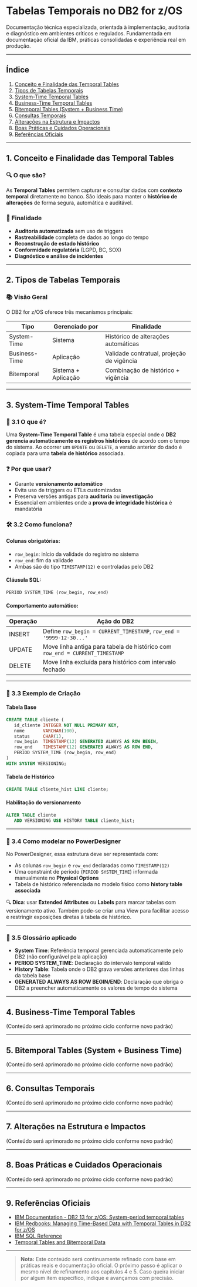 # Tabelas Temporais no DB2 for z/OS

Documentação técnica especializada, orientada à implementação, auditoria e diagnóstico em ambientes críticos e regulados. Fundamentada em documentação oficial da IBM, práticas consolidadas e experiência real em produção.

---

## Índice

1. [Conceito e Finalidade das Temporal Tables](#1-conceito-e-finalidade-das-temporal-tables)  
2. [Tipos de Tabelas Temporais](#2-tipos-de-tabelas-temporais)  
3. [System-Time Temporal Tables](#3-system-time-temporal-tables)  
4. [Business-Time Temporal Tables](#4-business-time-temporal-tables)  
5. [Bitemporal Tables (System + Business Time)](#5-bitemporal-tables-system--business-time)  
6. [Consultas Temporais](#6-consultas-temporais)  
7. [Alterações na Estrutura e Impactos](#7-alterações-na-estrutura-e-impactos)  
8. [Boas Práticas e Cuidados Operacionais](#8-boas-práticas-e-cuidados-operacionais)  
9. [Referências Oficiais](#9-referências-oficiais)  

---

## 1. Conceito e Finalidade das Temporal Tables

### 🔍 O que são?

As **Temporal Tables** permitem capturar e consultar dados com **contexto temporal** diretamente no banco. São ideais para manter o **histórico de alterações** de forma segura, automática e auditável.

### 🎯 Finalidade

- **Auditoria automatizada** sem uso de triggers
- **Rastreabilidade** completa de dados ao longo do tempo
- **Reconstrução de estado histórico**
- **Conformidade regulatória** (LGPD, BC, SOX)
- **Diagnóstico e análise de incidentes**

---

## 2. Tipos de Tabelas Temporais

### 📚 Visão Geral

O DB2 for z/OS oferece três mecanismos principais:

| Tipo                         | Gerenciado por | Finalidade                                |
|-----------------------------|----------------|--------------------------------------------|
| System-Time                 | Sistema         | Histórico de alterações automáticas        |
| Business-Time               | Aplicação       | Validade contratual, projeção de vigência  |
| Bitemporal                  | Sistema + Aplicação | Combinação de histórico + vigência     |

---

## 3. System-Time Temporal Tables

### 📌 3.1 O que é?

Uma **System-Time Temporal Table** é uma tabela especial onde o **DB2 gerencia automaticamente os registros históricos** de acordo com o tempo do sistema. Ao ocorrer um `UPDATE` ou `DELETE`, a versão anterior do dado é copiada para uma **tabela de histórico** associada.

### ❓ Por que usar?

- Garante **versionamento automático**
- Evita uso de triggers ou ETLs customizados
- Preserva versões antigas para **auditoria** ou **investigação**
- Essencial em ambientes onde a **prova de integridade histórica** é mandatória

### 🛠️ 3.2 Como funciona?

#### Colunas obrigatórias:

- `row_begin`: início da validade do registro no sistema
- `row_end`: fim da validade
- Ambas são do tipo `TIMESTAMP(12)` e controladas pelo DB2

#### Cláusula SQL:

```sql
PERIOD SYSTEM_TIME (row_begin, row_end)
```

#### Comportamento automático:

| Operação | Ação do DB2 |
|----------|-------------|
| INSERT   | Define `row_begin = CURRENT_TIMESTAMP`, `row_end = '9999-12-30...'` |
| UPDATE   | Move linha antiga para tabela de histórico com `row_end = CURRENT_TIMESTAMP` |
| DELETE   | Move linha excluída para histórico com intervalo fechado             |

---

### 🔧 3.3 Exemplo de Criação

#### Tabela Base

```sql
CREATE TABLE cliente (
   id_cliente INTEGER NOT NULL PRIMARY KEY,
   nome       VARCHAR(100),
   status     CHAR(1),
   row_begin  TIMESTAMP(12) GENERATED ALWAYS AS ROW BEGIN,
   row_end    TIMESTAMP(12) GENERATED ALWAYS AS ROW END,
   PERIOD SYSTEM_TIME (row_begin, row_end)
)
WITH SYSTEM VERSIONING;
```

#### Tabela de Histórico

```sql
CREATE TABLE cliente_hist LIKE cliente;
```

#### Habilitação do versionamento

```sql
ALTER TABLE cliente
   ADD VERSIONING USE HISTORY TABLE cliente_hist;
```

---

### 🧠 3.4 Como modelar no PowerDesigner

No PowerDesigner, essa estrutura deve ser representada com:

- As colunas `row_begin` e `row_end` declaradas como `TIMESTAMP(12)`
- Uma constraint de período (`PERIOD SYSTEM_TIME`) informada manualmente no **Physical Options**
- Tabela de histórico referenciada no modelo físico como **history table associada**

🔍 **Dica**: usar **Extended Attributes** ou **Labels** para marcar tabelas com versionamento ativo. Também pode-se criar uma View para facilitar acesso e restringir exposições diretas à tabela de histórico.

---

### 📎 3.5 Glossário aplicado

- **System Time**: Referência temporal gerenciada automaticamente pelo DB2 (não configurável pela aplicação)
- **PERIOD SYSTEM_TIME**: Declaração do intervalo temporal válido
- **History Table**: Tabela onde o DB2 grava versões anteriores das linhas da tabela base
- **GENERATED ALWAYS AS ROW BEGIN/END**: Declaração que obriga o DB2 a preencher automaticamente os valores de tempo do sistema

---

## 4. Business-Time Temporal Tables

(Conteúdo será aprimorado no próximo ciclo conforme novo padrão)

---

## 5. Bitemporal Tables (System + Business Time)

(Conteúdo será aprimorado no próximo ciclo conforme novo padrão)

---

## 6. Consultas Temporais

(Conteúdo será aprimorado no próximo ciclo conforme novo padrão)

---

## 7. Alterações na Estrutura e Impactos

(Conteúdo será aprimorado no próximo ciclo conforme novo padrão)

---

## 8. Boas Práticas e Cuidados Operacionais

(Conteúdo será aprimorado no próximo ciclo conforme novo padrão)

---

## 9. Referências Oficiais

- [IBM Documentation - DB2 13 for z/OS: System-period temporal tables](https://www.ibm.com/docs/en/db2-for-zos/13?topic=data-system-period-temporal-tables)  
- [IBM Redbooks: Managing Time-Based Data with Temporal Tables in DB2 for z/OS](https://www.redbooks.ibm.com/abstracts/sg248079.html)  
- [IBM SQL Reference](https://www.ibm.com/docs/en/db2-for-zos/13?topic=reference-sql-statements)  
- [Temporal Tables and Bitemporal Data](https://www.ibm.com/docs/en/db2-for-zos/13?topic=data-temporal-tables-bitemporal)

---

> **Nota:** Este conteúdo será continuamente refinado com base em práticas reais e documentação oficial. O próximo passo é aplicar o mesmo nível de refinamento aos capítulos 4 e 5. Caso queira iniciar por algum item específico, indique e avançamos com precisão.
